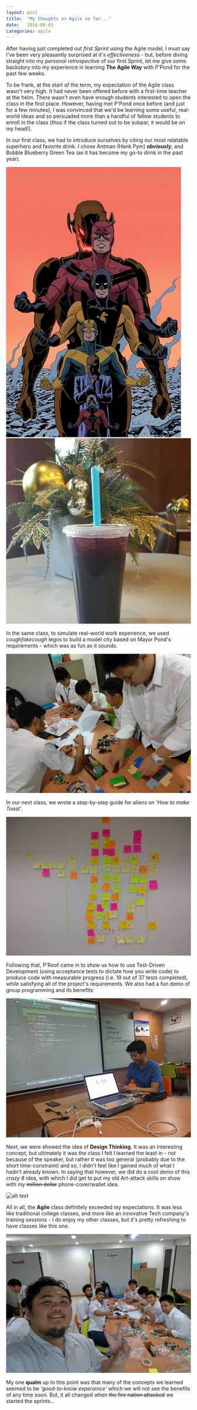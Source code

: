 ```yaml
---
layout: post
title:  "My thoughts on Agile so far..."
date:   2016-06-03
categories: agile
---
```


After having just completed out _first Sprint_ using the Agile model, I must say I've been very pleasantly surprised at it's _effectiveness_ - but, before diving straight into my _personal retrospective_ of our first Sprint, let me give some backstory into my experience in learning **The Agile Way** with P'Pond for the past few weeks.

To be frank, at the start of the term, my expectation of the Agile class wasn't very high. It had never been offered before with a first-time teacher at the helm. There wasn't even have enough students interested to open the class in the first place. However, having met P'Pond once before (and just for a few minutes), I was convinced that we'd be learning some useful, real-world ideas and so persuaded more than a handful of fellow students to enroll in the class (thus if the class turned out to be subpar, it would be on my head!).

In our first class, we had to introduce ourselves by citing our most relatable superhero and favorite drink. I chose Antman (Hank Pym) **_obviously_**, and Bubble Blueberry Green Tea (as it has become my go-to drink in the past year).

![alt text](https://raw.githubusercontent.com/majeedthaika/majeedthaika.github.io/master/img/antman.jpg) ![alt text](https://raw.githubusercontent.com/majeedthaika/majeedthaika.github.io/master/img/bubbletea.jpg)

In the same class, to simulate real-world work experience, we used _*cough*fake*cough*_ legos to build a model city based on Mayor Pond's requirements - which was as fun as it sounds.

![alt text](https://raw.githubusercontent.com/majeedthaika/majeedthaika.github.io/master/img/lego2.jpg)

In our next class, we wrote a step-by-step guide for aliens on _'How to make Toast'_.

![alt text](https://raw.githubusercontent.com/majeedthaika/majeedthaika.github.io/master/img/toast.jpg)

Following that, P'Roof came in to show us how to use Test-Driven Development (using acceptance tests to dictate how you write code) to produce code with measurable progress (i.e. 19 out of 37 tests completed), while satisfying all of the project's requirements. We also had a fun demo of group programming and its benefits:

![alt text](https://raw.githubusercontent.com/majeedthaika/majeedthaika.github.io/master/img/tdd.jpg)

Next, we were showed the idea of **Design Thinking**. It was an interesting concept, but ultimately it was the class I felt I learned the least in - not because of the speaker, but rather it was too general (probably due to the short time-constraint) and so, I didn't feel like I gained much of what I hadn't already known. In saying that however, we did do a cool demo of this _crazy 8_ idea, with which I did get to put my old Art-attack skills on show with my ~~million dollar~~ phone-cover/wallet idea.

![alt text](designthinking)

All in all, the **Agile** class definitely exceeded my expectations. It was less like traditional college classes, and more like an innovative Tech company's training sessions - I do enjoy my other classes, but it's pretty refreshing to have classes like this one.

![alt text](https://raw.githubusercontent.com/majeedthaika/majeedthaika.github.io/master/img/lego1.jpg)

My one **qualm** up to this point was that many of the concepts we learned seemed to be _'good-to-know experience'_  which we will not see the benefits of any time soon. But, it all changed when ~~the fire nation attacked~~ we started the sprints...
